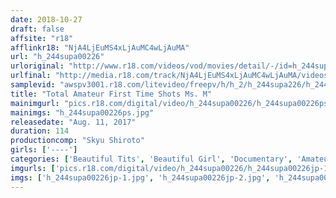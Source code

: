 ```yaml
---
date: 2018-10-27
draft: false
affsite: "r18"
afflinkr18: "NjA4LjEuMS4xLjAuMC4wLjAuMA"
url: "h_244supa00226"
urloriginal: "http://www.r18.com/videos/vod/movies/detail/-/id=h_244supa00226"
urlfinal: "http://media.r18.com/track/NjA4LjEuMS4xLjAuMC4wLjAuMA/videos/vod/movies/detail/-/id=h_244supa00226"
samplevid: "awspv3001.r18.com/litevideo/freepv/h/h_2/h_244supa226/h_244supa226_dmb_w.mp4"
title: "Total Amateur First Time Shots Ms. M"
mainimgurl: "pics.r18.com/digital/video/h_244supa00226/h_244supa00226ps.jpg"
mainimgs: "h_244supa00226ps.jpg"
releasedate: "Aug. 11, 2017"
duration: 114
productioncomp: "Skyu Shiroto"
girls: ['----']
categories: ['Beautiful Tits', 'Beautiful Girl', 'Documentary', 'Amateur', 'Creampie', 'Hi-Def']
imgurls: ['pics.r18.com/digital/video/h_244supa00226/h_244supa00226jp-1.jpg', 'pics.r18.com/digital/video/h_244supa00226/h_244supa00226jp-2.jpg', 'pics.r18.com/digital/video/h_244supa00226/h_244supa00226jp-3.jpg', 'pics.r18.com/digital/video/h_244supa00226/h_244supa00226jp-4.jpg', 'pics.r18.com/digital/video/h_244supa00226/h_244supa00226jp-5.jpg', 'pics.r18.com/digital/video/h_244supa00226/h_244supa00226jp-6.jpg', 'pics.r18.com/digital/video/h_244supa00226/h_244supa00226jp-7.jpg', 'pics.r18.com/digital/video/h_244supa00226/h_244supa00226jp-8.jpg', 'pics.r18.com/digital/video/h_244supa00226/h_244supa00226jp-9.jpg', 'pics.r18.com/digital/video/h_244supa00226/h_244supa00226jp-10.jpg', 'pics.r18.com/digital/video/h_244supa00226/h_244supa00226jp-11.jpg', 'pics.r18.com/digital/video/h_244supa00226/h_244supa00226jp-12.jpg', 'pics.r18.com/digital/video/h_244supa00226/h_244supa00226jp-13.jpg', 'pics.r18.com/digital/video/h_244supa00226/h_244supa00226jp-14.jpg', 'pics.r18.com/digital/video/h_244supa00226/h_244supa00226jp-15.jpg', 'pics.r18.com/digital/video/h_244supa00226/h_244supa00226jp-16.jpg', 'pics.r18.com/digital/video/h_244supa00226/h_244supa00226jp-17.jpg', 'pics.r18.com/digital/video/h_244supa00226/h_244supa00226jp-18.jpg', 'pics.r18.com/digital/video/h_244supa00226/h_244supa00226jp-19.jpg', 'pics.r18.com/digital/video/h_244supa00226/h_244supa00226jp-20.jpg']
imgs: ['h_244supa00226jp-1.jpg', 'h_244supa00226jp-2.jpg', 'h_244supa00226jp-3.jpg', 'h_244supa00226jp-4.jpg', 'h_244supa00226jp-5.jpg', 'h_244supa00226jp-6.jpg', 'h_244supa00226jp-7.jpg', 'h_244supa00226jp-8.jpg', 'h_244supa00226jp-9.jpg', 'h_244supa00226jp-10.jpg', 'h_244supa00226jp-11.jpg', 'h_244supa00226jp-12.jpg', 'h_244supa00226jp-13.jpg', 'h_244supa00226jp-14.jpg', 'h_244supa00226jp-15.jpg', 'h_244supa00226jp-16.jpg', 'h_244supa00226jp-17.jpg', 'h_244supa00226jp-18.jpg', 'h_244supa00226jp-19.jpg', 'h_244supa00226jp-20.jpg']
---
```

